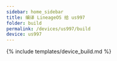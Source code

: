 ```yaml
---
sidebar: home_sidebar
title: 编译 LineageOS 给 us997
folder: build
permalink: /devices/us997/build
device: us997
---
```

{% include templates/device_build.md %}
